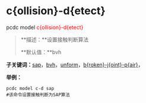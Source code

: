 # c{ollision}-d{etect}
pcdc model <span style='color: red;'>c{ollision}-d{etect}</span>
> **描述：**设置接触判断算法
> 
> **默认值：**bvh

**子关键词：**[sap](model/c{ollision}-d{etect}/sap/)，[bvh](model/c{ollision}-d{etect}/bvh/)，[unform](model/c{ollision}-d{etect}/unform/)，[b{roken}-j{oint}-p{air}](model/c{ollision}-d{etect}/b{roken}-j{oint}-p{air}/)，


**举例：**
```
pcdc model c-d sap
#该命令设置接触判断为SAP算法

```
